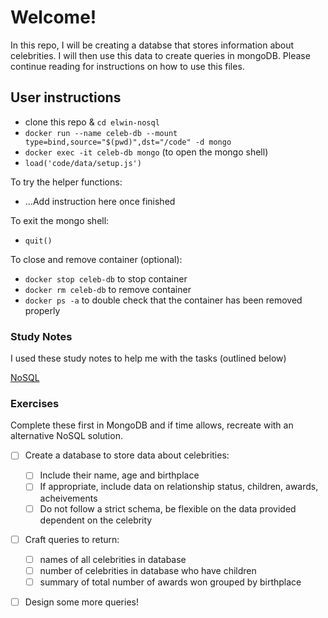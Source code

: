 # Welcome!

In this repo, I will be creating a databse that stores information about celebrities.  I will then use this data to create queries in mongoDB.  Please continue reading for instructions on how to use this files.

## User instructions

- clone this repo & `cd elwin-nosql`
- `docker run --name celeb-db --mount type=bind,source="$(pwd)",dst="/code" -d mongo`
- `docker exec -it celeb-db mongo` (to open the mongo shell)
- `load('code/data/setup.js')`

To try the helper functions:

- ...Add instruction here once finished

To exit the mongo shell:

- `quit()`

To close and remove container (optional):
- `docker stop celeb-db` to stop container
- `docker rm celeb-db` to remove container
- `docker ps -a` to double check that the container has been removed properly


### Study Notes

I used these study notes to help me with the tasks (outlined below)

[NoSQL](https://github.com/getfutureproof/fp_guides_wiki/wiki/NoSQL)

### Exercises

Complete these first in MongoDB and if time allows, recreate with an alternative NoSQL solution.

- [ ] Create a database to store data about celebrities:
  - [ ] Include their name, age and birthplace
  - [ ] If appropriate, include data on relationship status, children, awards, acheivements
  - [ ] Do not follow a strict schema, be flexible on the data provided dependent on the celebrity
- [ ] Craft queries to return:

  - [ ] names of all celebrities in database
  - [ ] number of celebrities in database who have children
  - [ ] summary of total number of awards won grouped by birthplace

- [ ] Design some more queries!